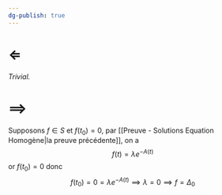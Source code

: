 ```yaml
---
dg-publish: true
---
```



# $\Longleftarrow$

*Trivial.*

# $\implies$

Supposons $f \in S$ et $f(t_{0}) = 0$, par [[Preuve - Solutions Equation Homogène|la preuve précédente]], on a
$$
f(t) = \lambda e^{-A(t)}
$$
or $f(t_{0})=0$ donc
$$
f(t_{0}) = 0 = \lambda e^{-A(t)} \implies \lambda=0 \implies f = \Delta_0
$$


